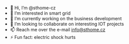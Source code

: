 - 👋 Hi, I’m @sthome-cz
- 👀 I’m interested in smart grid
- 🌱 I’m currently working on the business development
- 💞️ I’m looking to collaborate on interesting IOT projects
- 📫 Reach me over the e-mail info@sthome.cz
- ⚡ Fun fact: electric shock hurts

<!---
sthome-cz/sthome-cz is a ✨ special ✨ repository because its `README.md` (this file) appears on your GitHub profile.
You can click the Preview link to take a look at your changes.
--->
